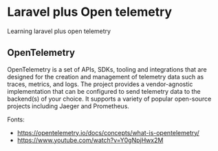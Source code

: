 # Laravel plus Open telemetry

Learning laravel plus open telemetry


## OpenTelemetry

OpenTelemetry is a set of APIs, SDKs, tooling and integrations that are designed for the creation and management of telemetry data such as traces, metrics, and logs. The project provides a vendor-agnostic implementation that can be configured to send telemetry data to the backend(s) of your choice. It supports a variety of popular open-source projects including Jaeger and Prometheus. 

Fonts:
- https://opentelemetry.io/docs/concepts/what-is-opentelemetry/
- https://www.youtube.com/watch?v=Y0gNpjHwx2M

